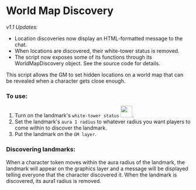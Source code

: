 # World Map Discovery

_v1.1 Updates:_
* Location discoveries now display an HTML-formatted message to the chat.
* When locations are discovered, their white-tower status is removed.
* The script now exposes some of its functions through its WorldMapDiscovery object. See the source code for details.

This script allows the GM to set hidden locations on a world map that can be
revealed when a character gets close enough.

### To use:

1. Turn on the landmark's ```white-tower status``` <img src="http://game-icons.net/icons/lorc/originals/png/white-tower.png" width="32" >.
2. Set the landmark's ```aura 1 radius``` to whatever radius you want players to come within to discover the landmark.
3. Put the landmark on the ```GM layer```.

### Discovering landmarks:

When a character token moves within the aura radius of the landmark, the landmark
will appear on the graphics layer and a message will be displayed
telling everyone that the character discovered it. When the landmark is
discovered, its aura1 radius is removed.
